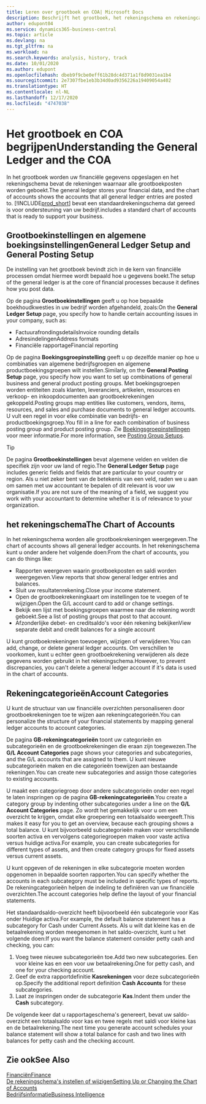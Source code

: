 ```yaml
---
title: Leren over grootboek en COA| Microsoft Docs
description: Beschrijft het grootboek, het rekeningschema en rekeningcategorieën.
author: edupont04
ms.service: dynamics365-business-central
ms.topic: article
ms.devlang: na
ms.tgt_pltfrm: na
ms.workload: na
ms.search.keywords: analysis, history, track
ms.date: 10/01/2020
ms.author: edupont
ms.openlocfilehash: dbeb9f9cbe0eff61b28dc4d371a1f8d9031ea1b4
ms.sourcegitcommit: 2e7307fbe1eb3b34d0ad9356226a19409054a402
ms.translationtype: HT
ms.contentlocale: nl-NL
ms.lasthandoff: 12/17/2020
ms.locfileid: "4747038"
---
```

# <a name="understanding-the-general-ledger-and-the-coa"></a><span data-ttu-id="8c6d7-103">Het grootboek en COA begrijpen</span><span class="sxs-lookup"><span data-stu-id="8c6d7-103">Understanding the General Ledger and the COA</span></span>

<span data-ttu-id="8c6d7-104">In het grootboek worden uw financiële gegevens opgeslagen en het rekeningschema bevat de rekeningen waarnaar alle grootboekposten worden geboekt.</span><span class="sxs-lookup"><span data-stu-id="8c6d7-104">The general ledger stores your financial data, and the chart of accounts shows the accounts that all general ledger entries are posted to.</span></span> [!INCLUDE[prod_short](includes/prod_short.md)] <span data-ttu-id="8c6d7-105">bevat een standaardrekeningschema dat gereed is voor ondersteuning van uw bedrijf.</span><span class="sxs-lookup"><span data-stu-id="8c6d7-105">includes a standard chart of accounts that is ready to support your business.</span></span>

## <a name="general-ledger-setup-and-general-posting-setup"></a><span data-ttu-id="8c6d7-106">Grootboekinstellingen en algemene boekingsinstellingen</span><span class="sxs-lookup"><span data-stu-id="8c6d7-106">General Ledger Setup and General Posting Setup</span></span>

<span data-ttu-id="8c6d7-107">De instelling van het grootboek bevindt zich in de kern van financiële processen omdat hiermee wordt bepaald hoe u gegevens boekt.</span><span class="sxs-lookup"><span data-stu-id="8c6d7-107">The setup of the general ledger is at the core of financial processes because it defines how you post data.</span></span>  

<span data-ttu-id="8c6d7-108">Op de pagina **Grootboekinstellingen** geeft u op hoe bepaalde boekhoudkwesties in uw bedrijf worden afgehandeld, zoals:</span><span class="sxs-lookup"><span data-stu-id="8c6d7-108">On the **General Ledger Setup** page, you specify how to handle certain accounting issues in your company, such as:</span></span>  

* <span data-ttu-id="8c6d7-109">Factuurafrondingsdetails</span><span class="sxs-lookup"><span data-stu-id="8c6d7-109">Invoice rounding details</span></span>  
* <span data-ttu-id="8c6d7-110">Adresindelingen</span><span class="sxs-lookup"><span data-stu-id="8c6d7-110">Address formats</span></span>  
* <span data-ttu-id="8c6d7-111">Financiële rapportage</span><span class="sxs-lookup"><span data-stu-id="8c6d7-111">Financial reporting</span></span>  

<span data-ttu-id="8c6d7-112">Op de pagina **Boekingsgroepinstelling** geeft u op dezelfde manier op hoe u combinaties van algemene bedrijfsgroepen en algemene productboekingsgroepen wilt instellen.</span><span class="sxs-lookup"><span data-stu-id="8c6d7-112">Similarly, on the **General Posting Setup** page, you specify how you want to set up combinations of general business and general product posting groups.</span></span> <span data-ttu-id="8c6d7-113">Met boekingsgroepen worden entiteiten zoals klanten, leveranciers, artikelen, resources en verkoop- en inkoopdocumenten aan grootboekrekeningen gekoppeld.</span><span class="sxs-lookup"><span data-stu-id="8c6d7-113">Posting groups map entities like customers, vendors, items, resources, and sales and purchase documents to general ledger accounts.</span></span> <span data-ttu-id="8c6d7-114">U vult een regel in voor elke combinatie van bedrijfs- en productboekingsgroep.</span><span class="sxs-lookup"><span data-stu-id="8c6d7-114">You fill in a line for each combination of business posting group and product posting group.</span></span> <span data-ttu-id="8c6d7-115">Zie [Boekingsgroepinstellingen](finance-posting-groups.md) voor meer informatie.</span><span class="sxs-lookup"><span data-stu-id="8c6d7-115">For more information, see [Posting Group Setups](finance-posting-groups.md).</span></span>  

> [!TIP]
> <span data-ttu-id="8c6d7-116">De pagina **Grootboekinstellingen** bevat algemene velden en velden die specifiek zijn voor uw land of regio.</span><span class="sxs-lookup"><span data-stu-id="8c6d7-116">The **General Ledger Setup** page includes generic fields and fields that are particular to your country or region.</span></span> <span data-ttu-id="8c6d7-117">Als u niet zeker bent van de betekenis van een veld, raden we u aan om samen met uw accountant te bepalen of dit relevant is voor uw organisatie.</span><span class="sxs-lookup"><span data-stu-id="8c6d7-117">If you are not sure of the meaning of a field, we suggest you work with your accountant to determine whether it is of relevance to your organization.</span></span>  

## <a name="the-chart-of-accounts"></a><span data-ttu-id="8c6d7-118">het rekeningschema</span><span class="sxs-lookup"><span data-stu-id="8c6d7-118">The Chart of Accounts</span></span>

<span data-ttu-id="8c6d7-119">In het rekeningschema worden alle grootboekrekeningen weergegeven.</span><span class="sxs-lookup"><span data-stu-id="8c6d7-119">The chart of accounts shows all general ledger accounts.</span></span> <span data-ttu-id="8c6d7-120">In het rekeningschema kunt u onder andere het volgende doen:</span><span class="sxs-lookup"><span data-stu-id="8c6d7-120">From the chart of accounts, you can do things like:</span></span>  

* <span data-ttu-id="8c6d7-121">Rapporten weergeven waarin grootboekposten en saldi worden weergegeven.</span><span class="sxs-lookup"><span data-stu-id="8c6d7-121">View reports that show general ledger entries and balances.</span></span>  
* <span data-ttu-id="8c6d7-122">Sluit uw resultatenrekening.</span><span class="sxs-lookup"><span data-stu-id="8c6d7-122">Close your income statement.</span></span>  
* <span data-ttu-id="8c6d7-123">Open de grootboekrekeningkaart om instellingen toe te voegen of te wijzigen.</span><span class="sxs-lookup"><span data-stu-id="8c6d7-123">Open the G/L account card to add or change settings.</span></span>  
* <span data-ttu-id="8c6d7-124">Bekijk een lijst met boekingsgroepen waarmee naar die rekening wordt geboekt.</span><span class="sxs-lookup"><span data-stu-id="8c6d7-124">See a list of posting groups that post to that account.</span></span>
* <span data-ttu-id="8c6d7-125">Afzonderlijke debet- en creditsaldo's voor één rekening bekijken</span><span class="sxs-lookup"><span data-stu-id="8c6d7-125">View separate debit and credit balances for a single account</span></span>  

<span data-ttu-id="8c6d7-126">U kunt grootboekrekeningen toevoegen, wijzigen of verwijderen.</span><span class="sxs-lookup"><span data-stu-id="8c6d7-126">You can add, change, or delete general ledger accounts.</span></span> <span data-ttu-id="8c6d7-127">Om verschillen te voorkomen, kunt u echter geen grootboekrekening verwijderen als deze gegevens worden gebruikt in het rekeningschema.</span><span class="sxs-lookup"><span data-stu-id="8c6d7-127">However, to prevent discrepancies, you can't delete a general ledger account if it's data is used in the chart of accounts.</span></span>  

## <a name="account-categories"></a><span data-ttu-id="8c6d7-128">Rekeningcategorieën</span><span class="sxs-lookup"><span data-stu-id="8c6d7-128">Account Categories</span></span>

<span data-ttu-id="8c6d7-129">U kunt de structuur van uw financiële overzichten personaliseren door grootboekrekeningen toe te wijzen aan rekeningcategorieën.</span><span class="sxs-lookup"><span data-stu-id="8c6d7-129">You can personalize the structure of your financial statements by mapping general ledger accounts to account categories.</span></span>  

<span data-ttu-id="8c6d7-130">De pagina **GB-rekeningcategorieën** toont uw categorieën en subcategorieën en de grootboekrekeningen die eraan zijn toegewezen.</span><span class="sxs-lookup"><span data-stu-id="8c6d7-130">The **G/L Account Categories** page shows your categories and subcategories, and the G/L accounts that are assigned to them.</span></span> <span data-ttu-id="8c6d7-131">U kunt nieuwe subcategorieën maken en die categorieën toewijzen aan bestaande rekeningen.</span><span class="sxs-lookup"><span data-stu-id="8c6d7-131">You can create new subcategories and assign those categories to existing accounts.</span></span>  

<span data-ttu-id="8c6d7-132">U maakt een categoriegroep door andere subcategorieën onder een regel te laten inspringen op de pagina **GB-rekeningcategorieën**.</span><span class="sxs-lookup"><span data-stu-id="8c6d7-132">You create a category group by indenting other subcategories under a line on the **G/L Account Categories** page.</span></span> <span data-ttu-id="8c6d7-133">Zo wordt het gemakkelijk voor u om een overzicht te krijgen, omdat elke groepering een totaalsaldo weergeeft.</span><span class="sxs-lookup"><span data-stu-id="8c6d7-133">This makes it easy for you to get an overview, because each grouping shows a total balance.</span></span> <span data-ttu-id="8c6d7-134">U kunt bijvoorbeeld subcategorieën maken voor verschillende soorten activa en vervolgens categoriegroepen maken voor vaste activa versus huidige activa.</span><span class="sxs-lookup"><span data-stu-id="8c6d7-134">For example, you can create subcategories for different types of assets, and then create category groups for fixed assets versus current assets.</span></span>  

<span data-ttu-id="8c6d7-135">U kunt opgeven of de rekeningen in elke subcategorie moeten worden opgenomen in bepaalde soorten rapporten.</span><span class="sxs-lookup"><span data-stu-id="8c6d7-135">You can specify whether the accounts in each subcategory must be included in specific types of reports.</span></span> <span data-ttu-id="8c6d7-136">De rekeningcategorieën helpen de indeling te definiëren van uw financiële overzichten.</span><span class="sxs-lookup"><span data-stu-id="8c6d7-136">The account categories help define the layout of your financial statements.</span></span>  

<span data-ttu-id="8c6d7-137">Het standaardsaldo-overzicht heeft bijvoorbeeld één subcategorie voor Kas onder Huidige activa.</span><span class="sxs-lookup"><span data-stu-id="8c6d7-137">For example, the default balance statement has a subcategory for Cash under Current Assets.</span></span> <span data-ttu-id="8c6d7-138">Als u wilt dat kleine kas en de betaalrekening worden meegenomen in het saldo-overzicht, kunt u het volgende doen:</span><span class="sxs-lookup"><span data-stu-id="8c6d7-138">If you want the balance statement consider petty cash and checking, you can:</span></span>  

1. <span data-ttu-id="8c6d7-139">Voeg twee nieuwe subcategorieën toe.</span><span class="sxs-lookup"><span data-stu-id="8c6d7-139">Add two new subcategories.</span></span> <span data-ttu-id="8c6d7-140">Een voor kleine kas en een voor uw betaalrekening.</span><span class="sxs-lookup"><span data-stu-id="8c6d7-140">One for petty cash, and one for your checking account.</span></span>  
2. <span data-ttu-id="8c6d7-141">Geef de extra rapportdefinitie **Kasrekeningen** voor deze subcategorieën op.</span><span class="sxs-lookup"><span data-stu-id="8c6d7-141">Specify the additional report definition **Cash Accounts** for these subcategories.</span></span>  
3. <span data-ttu-id="8c6d7-142">Laat ze inspringen onder de subcategorie **Kas**.</span><span class="sxs-lookup"><span data-stu-id="8c6d7-142">Indent them under the **Cash** subcategory.</span></span>  

<span data-ttu-id="8c6d7-143">De volgende keer dat u rapportageschema's genereert, bevat uw saldo-overzicht een totaalsaldo voor kas en twee regels met saldi voor kleine kas en de betaalrekening.</span><span class="sxs-lookup"><span data-stu-id="8c6d7-143">The next time you generate account schedules your balance statement will show a total balance for cash and two lines with balances for petty cash and the checking account.</span></span>  

## <a name="see-also"></a><span data-ttu-id="8c6d7-144">Zie ook</span><span class="sxs-lookup"><span data-stu-id="8c6d7-144">See Also</span></span>

[<span data-ttu-id="8c6d7-145">Financiën</span><span class="sxs-lookup"><span data-stu-id="8c6d7-145">Finance</span></span>](finance.md)  
[<span data-ttu-id="8c6d7-146">De rekeningschema's instellen of wijzigen</span><span class="sxs-lookup"><span data-stu-id="8c6d7-146">Setting Up or Changing the Chart of Accounts</span></span>](finance-setup-chart-accounts.md)  
[<span data-ttu-id="8c6d7-147">Bedrijfsinformatie</span><span class="sxs-lookup"><span data-stu-id="8c6d7-147">Business Intelligence</span></span>](bi.md)  
